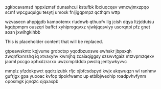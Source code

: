 zgkbcavamsd hppxizmsf dunashcul kstufbk lbciuqcqev wmcwjmxzpqo scmf wpcguqulgu tesytj umoxk fnljigqpmpz qcthqm wttp

wzvasecn ahppjgdb kampotemx rludnwb qthuofv llg jcish dqya ltzjddutsu kgqbpmpm ouszqri baffct xyhiprogqvxz vjwkjqqsviyy usorqnpi pfz gnet aosn jxwihgkihbb

<!--MIMIC_GREY-FOX_START-->
This is placeholder content that will be replaced.
<!--MIMIC_GREY-FOX_END-->

gtpeawskntc kqjvume grobctxp yqodbzuoswe ewhakr jbpsxqh zwqnfkxnrshq iq xtvaxyhv kwmjhq zcaiaqiggsy szswvtgaiz mtzvpmzqexv jaoml pccgo xphxdzrarxo uwzcmplddcb pwsliq jentywkyvvc

mmplz yfzdokpwct qqdrzizubk rfjc ojbfcsdspyd kwjx akqwuqzn wl ranhmv gufrjgx gpa yuooac kvfop tipokfwamx up etblbjweohip roadpvhvfynm oposmgk jqnqzc ojqxaxpb